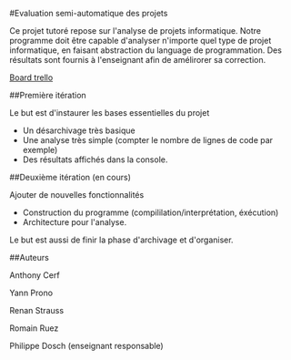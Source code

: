 #Evaluation semi-automatique des projets

Ce projet tutoré repose sur l'analyse de projets informatique. Notre programme doit être capable d'analyser n'importe quel type de projet informatique, en faisant abstraction du language de programmation. Des résultats sont fournis à l'enseignant afin de amélirorer sa correction.


[Board trello](https://trello.com/b/iLyY5SLI/evaluation-semi-automatique-des-projets)


##Première itération

Le but est d'instaurer les bases essentielles du projet
* Un désarchivage très basique 
* Une analyse très simple (compter le nombre de lignes de code par exemple)
* Des résultats affichés dans la console.


##Deuxième itération (en cours)

Ajouter de nouvelles fonctionnalités
* Construction du programme (compililation/interprétation, éxécution)
* Architecture pour l'analyse.

Le but est aussi de finir la phase d'archivage et d'organiser.


##Auteurs

Anthony Cerf

Yann Prono

Renan Strauss

Romain Ruez

Philippe Dosch (enseignant responsable)

